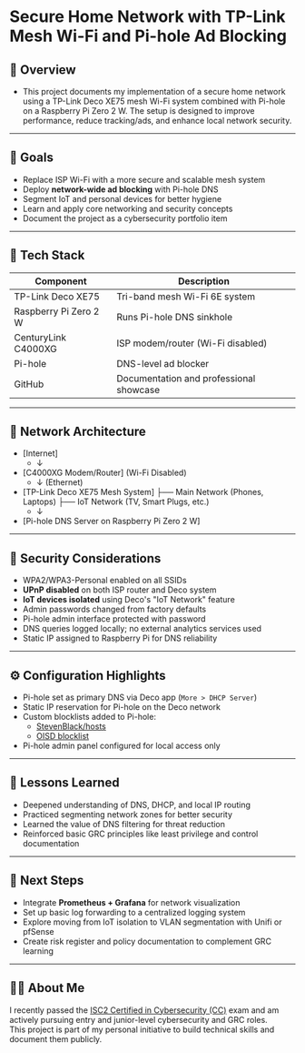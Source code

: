 # Secure Home Network with TP-Link Mesh Wi-Fi and Pi-hole Ad Blocking
## 📔 Overview
- This project documents my implementation of a secure home network using a TP-Link Deco XE75 mesh Wi-Fi system combined with Pi-hole on a Raspberry Pi Zero 2 W. The setup is designed to improve performance, reduce tracking/ads, and enhance local network security.

---

## 🎯 Goals  
- Replace ISP Wi-Fi with a more secure and scalable mesh system  
- Deploy **network-wide ad blocking** with Pi-hole DNS  
- Segment IoT and personal devices for better hygiene  
- Learn and apply core networking and security concepts  
- Document the project as a cybersecurity portfolio item  

---

## 🧰 Tech Stack

| Component              | Description                                 |
|------------------------|---------------------------------------------|
| TP-Link Deco XE75      | Tri-band mesh Wi-Fi 6E system               |
| Raspberry Pi Zero 2 W  | Runs Pi-hole DNS sinkhole                   |
| CenturyLink C4000XG    | ISP modem/router (Wi-Fi disabled)           |
| Pi-hole                | DNS-level ad blocker                        |
| GitHub                 | Documentation and professional showcase     |

---

## 🔌 Network Architecture

- [Internet]
    - ↓
- [C4000XG Modem/Router] (Wi-Fi Disabled)
    - ↓ (Ethernet)
- [TP-Link Deco XE75 Mesh System]
    ├── Main Network (Phones, Laptops)
    ├── IoT Network (TV, Smart Plugs, etc.)
    - ↓
- [Pi-hole DNS Server on Raspberry Pi Zero 2 W]

---

## 🔐 Security Considerations  
- WPA2/WPA3-Personal enabled on all SSIDs  
- **UPnP disabled** on both ISP router and Deco system  
- **IoT devices isolated** using Deco's "IoT Network" feature  
- Admin passwords changed from factory defaults  
- Pi-hole admin interface protected with password  
- DNS queries logged locally; no external analytics services used  
- Static IP assigned to Raspberry Pi for DNS reliability  

---

## ⚙️ Configuration Highlights  

- Pi-hole set as primary DNS via Deco app (`More > DHCP Server`)  
- Static IP reservation for Pi-hole on the Deco network  
- Custom blocklists added to Pi-hole:  
  - [StevenBlack/hosts](https://github.com/StevenBlack/hosts)  
  - [OISD blocklist](https://oisd.nl)  
- Pi-hole admin panel configured for local access only  

---

<!-- ## 📸 Screenshots  
> *(Insert screenshots of your Deco app config, Pi-hole dashboard, or architecture diagram here)*  
> Example:
> ![Pi-hole Dashboard](https://your-screenshot-url.com)
> 
--- -->

## 🧪 Lessons Learned  
- Deepened understanding of DNS, DHCP, and local IP routing  
- Practiced segmenting network zones for better security  
- Learned the value of DNS filtering for threat reduction  
- Reinforced basic GRC principles like least privilege and control documentation  

---

## 📌 Next Steps  
- Integrate **Prometheus + Grafana** for network visualization  
- Set up basic log forwarding to a centralized logging system  
- Explore moving from IoT isolation to VLAN segmentation with Unifi or pfSense  
- Create risk register and policy documentation to complement GRC learning  

---

## 🧑‍💻 About Me  
I recently passed the [ISC2 Certified in Cybersecurity (CC)](https://www.isc2.org/certifications/cc) exam and am actively pursuing entry and junior-level cybersecurity and GRC roles.  
This project is part of my personal initiative to build technical skills and document them publicly.
